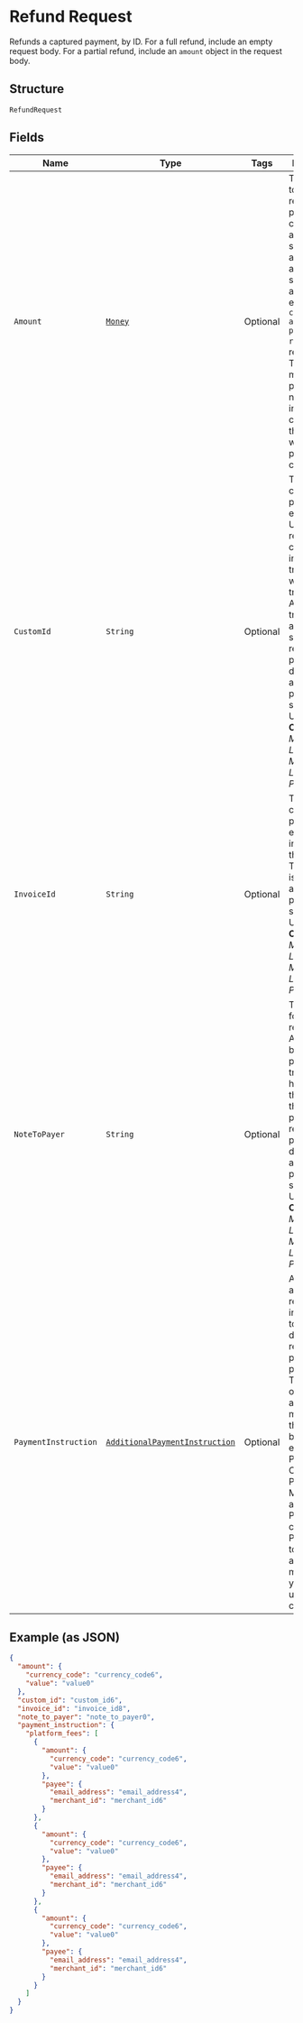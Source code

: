 
# Refund Request

Refunds a captured payment, by ID. For a full refund, include an empty request body. For a partial refund, include an <code>amount</code> object in the request body.

## Structure

`RefundRequest`

## Fields

| Name | Type | Tags | Description | Getter | Setter |
|  --- | --- | --- | --- | --- | --- |
| `Amount` | [`Money`](../../doc/models/money.md) | Optional | The amount to refund. To refund a portion of the captured amount, specify an amount. If amount is not specified, an amount equal to <code>captured amount - previous refunds</code> is refunded. The amount must be a positive number and in the same currency as the one in which the payment was captured. | Money getAmount() | setAmount(Money amount) |
| `CustomId` | `String` | Optional | The API caller-provided external ID. Used to reconcile API caller-initiated transactions with PayPal transactions. Appears in transaction and settlement reports. The pattern is defined by an external party and supports Unicode.<br>**Constraints**: *Minimum Length*: `1`, *Maximum Length*: `127`, *Pattern*: `^.*$` | String getCustomId() | setCustomId(String customId) |
| `InvoiceId` | `String` | Optional | The API caller-provided external invoice ID for this order. The pattern is defined by an external party and supports Unicode.<br>**Constraints**: *Minimum Length*: `1`, *Maximum Length*: `127`, *Pattern*: `^.*$` | String getInvoiceId() | setInvoiceId(String invoiceId) |
| `NoteToPayer` | `String` | Optional | The reason for the refund. Appears in both the payer's transaction history and the emails that the payer receives. The pattern is defined by an external party and supports Unicode.<br>**Constraints**: *Minimum Length*: `1`, *Maximum Length*: `255`, *Pattern*: `^.*$` | String getNoteToPayer() | setNoteToPayer(String noteToPayer) |
| `PaymentInstruction` | [`AdditionalPaymentInstruction`](../../doc/models/additional-payment-instruction.md) | Optional | Any additional refund instructions to be set during refund payment processing. This object is only applicable to merchants that have been enabled for PayPal Commerce Platform for Marketplaces and Platforms capability. Please speak to your account manager if you want to use this capability. | AdditionalPaymentInstruction getPaymentInstruction() | setPaymentInstruction(AdditionalPaymentInstruction paymentInstruction) |

## Example (as JSON)

```json
{
  "amount": {
    "currency_code": "currency_code6",
    "value": "value0"
  },
  "custom_id": "custom_id6",
  "invoice_id": "invoice_id8",
  "note_to_payer": "note_to_payer0",
  "payment_instruction": {
    "platform_fees": [
      {
        "amount": {
          "currency_code": "currency_code6",
          "value": "value0"
        },
        "payee": {
          "email_address": "email_address4",
          "merchant_id": "merchant_id6"
        }
      },
      {
        "amount": {
          "currency_code": "currency_code6",
          "value": "value0"
        },
        "payee": {
          "email_address": "email_address4",
          "merchant_id": "merchant_id6"
        }
      },
      {
        "amount": {
          "currency_code": "currency_code6",
          "value": "value0"
        },
        "payee": {
          "email_address": "email_address4",
          "merchant_id": "merchant_id6"
        }
      }
    ]
  }
}
```

